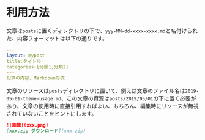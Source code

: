 # 利用方法

文章は`posts`に置くディレクトリの下で、`yyy-MM-dd-xxxx-xxxx.md`と名付けられた、内容フォーマットは以下の通りです。


```yaml
---
layout: mypost
title:タイトル
categories:[分類1,分類2]
---
記事の内容、Markdown形式
```
文章のリソースは`posts`ディレクトリに置いて、例えば文章のファイル名は`2019-05-01-theme-usage.md`、この文章の資源は`posts/2019/05/01`の下に置く必要があり、文章の使用時に直接引用すればよい、もちろん、編集時にリソースが無視されていないことをヒントにします。

```md
![画像](xxx.png)
[xxx.zip ダウンロード](xxx.zip)
```

